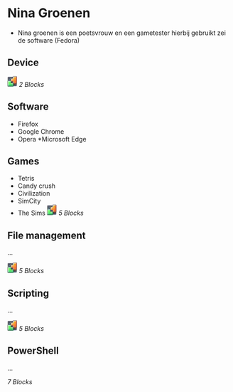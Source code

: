 # Nina Groenen
* Nina groenen is een poetsvrouw en een gametester hierbij gebruikt zei de software (Fedora)

## Device

![BLX](../icons/blocks2d_icon_32x32.jpg) _2 Blocks_

## Software
* Firefox
* Google Chrome
* Opera
*Microsoft Edge
## Games
* Tetris
* Candy crush
* Civilization
* SimCity
* The Sims
![BLX](../icons/blocks2d_icon_32x32.jpg) _5 Blocks_


## File management
...

![BLX](../icons/blocks2d_icon_32x32.jpg) _5 Blocks_

## Scripting
...

![BLX](../icons/blocks2d_icon_32x32.jpg) _5 Blocks_

## PowerShell
...

_7 Blocks_